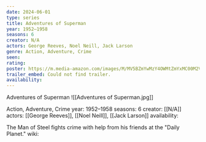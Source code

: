 ```yaml
---
date: 2024-06-01
type: series
title: Adventures of Superman
year: 1952–1958
seasons: 6
creator: N/A
actors: George Reeves, Noel Neill, Jack Larson
genre: Action, Adventure, Crime
seen:
rating: 
poster: https://m.media-amazon.com/images/M/MV5BZmYwMzY4OWMtZmYxMC00M2VmLWFlZDgtMWEyY2IzNDdjNWRmXkEyXkFqcGdeQXVyNTAyODkwOQ@@._V1_SX300.jpg
trailer_embed: Could not find trailer.
availability:
---
```

Adventures of Superman
![[Adventures of Superman.jpg]]

Action, Adventure, Crime
year: 1952–1958
seasons: 6
creator: [[N/A]]
actors: [[George Reeves]], [[Noel Neill]], [[Jack Larson]]
availability:

The Man of Steel fights crime with help from his friends at the "Daily Planet."
wiki: 


